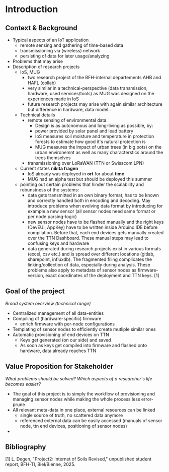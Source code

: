 # Introduction
## Context & Background
- Typical aspects of an IoT application
    - remote sensing and gathering of time-based data
    - transmissioning via (wireless) network
    - persisting of data for later usage/analyzing
- Problems that may arise
- Description of research projects
    - IoS, MUG
        - two research project of the BFH-internal departements AHB and HAFL (collab)
        - very similar in a technical-perspective (data transmission, hardware, used services/tools) as MUG was designed on the experiences made in IoS
        - future research projects may arise with again similar architecture but difference in hardware, data model..
    - Technical details
        - remote sensing of environmental data.
            - Design is as autonomous and long-living as possible, by:
            - power provided by solar panel and lead battery
            - IoS measures soil moisture and temperature in protection forests to estimate how good it's natural protection is
            - MUG measures the impact of urban trees (in big pots) on the urban environemnt as well as many characterstics around the trees themselves
        - transmissioning over LoRaWAN (TTN or Swisscom LPN)
    - Current states **nikita fragen**
        - IoS already was deployed in **ort** for about **time** 
        - MUG had an alpha test but should be deployed this summer
    - pointing out certain problems that hinder the scalability and robunstness of the systems:
        - data gets transmitted in an own binary format, has to be known and correctly handled both in encoding and decoding. May introduce problems when evolving data format by introducing for example a new sensor (all sensor nodes need same format or per node parsing-logic)
        - new sensor nodes have to be flashed manually and the right keys (DevEUI, AppKey) have to be written inside Arduino IDE before compilation. Before that, each end devices gets manually created over the TTN Dashboard. These manual steps may lead to confusing keys and hardware
        - data generated during research projects exist in various formats (excel, csv etc.) and is spread over different locations (gitlab, sharepoint, influxdb). The fragmented filing complicates the linking/collection of data, especially during analysis. These problems also apply to metadata of sensor nodes as firmware-version, exact coordinates of the deployment and TTN keys.
        [1]

## Goal of the project
*Broad system overview (technical range)*

- Centralized management of all data-entities
- Compiling of (hardware-specific) firmware
    - enrich firmware with per-node configurations 
- Templating of sensor nodes to efficiently create mutliple similar ones
- Automatic provisioning of end devices on TTN
    - Keys get generated (on our side) and saved
    - As soon as keys get compiled into firmware and flashed onto hardware, data already reaches TTN

## Value Proposition for Stakeholder
*What problems should be solved? Which aspects of a researcher's life becomes easier?*

- The goal of this project is to simply the workflow of provisioning and managing sensor nodes while making the whole process less error-prune
- All relevant meta-data in one place, external resources can be linked
    -  single source of truth, no scattered data anymore
    - referenced external data can be easily accessed (manuals of sensor node, ttn end devices, positioning of sensor nodes) 
-




## Bibliography
[1] L. Degen, "Project2: Internet of Soils Revised," unpublished student report, BFH-TI, Biel/Bienne, 2025.
